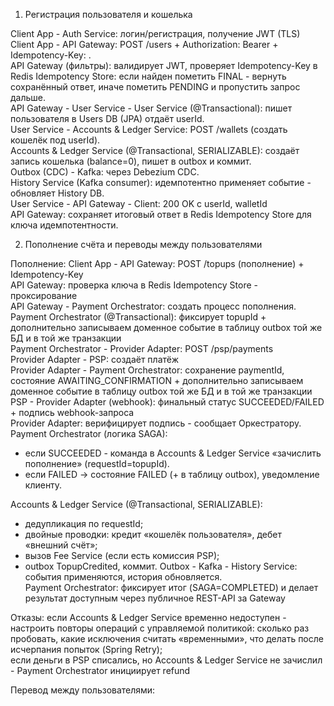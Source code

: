 1. Регистрация пользователя и кошелька

Client App - Auth Service: логин/регистрация, получение JWT (TLS)  
Client App - API Gateway: POST /users + Authorization: Bearer <JWT> + Idempotency-Key: <uuid>.  
API Gateway (фильтры): валидирует JWT, проверяет Idempotency-Key в Redis Idempotency Store: если найден пометить FINAL - вернуть сохранённый ответ, иначе пометить PENDING и пропустить запрос дальше.  
API Gateway - User Service - User Service (@Transactional): пишет пользователя в Users DB (JPA) отдаёт userId.  
User Service - Accounts & Ledger Service: POST /wallets (создать кошелёк под userId).  
Accounts & Ledger Service (@Transactional, SERIALIZABLE): создаёт запись кошелька (balance=0), пишет в outbox и коммит.  
Outbox (CDC) - Kafka: через Debezium CDC.  
History Service (Kafka consumer): идемпотентно применяет событие - обновляет History DB.  
User Service - API Gateway - Client: 200 OK с userId, walletId  
API Gateway: сохраняет итоговый ответ в Redis Idempotency Store для ключа идемпотентности.  


2. Пополнение счёта и переводы между пользователями

Пополнение:
Client App - API Gateway: POST /topups (пополнение) + Idempotency-Key  
API Gateway: проверка ключа в Redis Idempotency Store - проксирование  
API Gateway - Payment Orchestrator: создать процесс пополнения.  
Payment Orchestrator (@Transactional): фиксирует topupId + дополнительно записываем доменное событие в таблицу outbox той же БД и в той же транзакции  
Payment Orchestrator - Provider Adapter: POST /psp/payments  
Provider Adapter - PSP: создаёт платёж  
Provider Adapter - Payment Orchestrator: сохранение paymentId, состояние AWAITING_CONFIRMATION + дополнительно записываем доменное событие в таблицу outbox той же БД и в той же транзакции  
PSP - Provider Adapter (webhook): финальный статус SUCCEEDED/FAILED + подпись webhook-запроса  
Provider Adapter: верифицирует подпись - сообщает Оркестратору.  
Payment Orchestrator (логика SAGA):
- если SUCCEEDED - команда в Accounts & Ledger Service «зачислить пополнение» (requestId=topupId).
- если FAILED → состояние FAILED (+ в таблицу outbox), уведомление клиенту.

Accounts & Ledger Service (@Transactional, SERIALIZABLE):
- дедупликация по requestId;
- двойные проводки: кредит «кошелёк пользователя», дебет «внешний счёт»;
- вызов Fee Service (если есть комиссия PSP);
- outbox TopupCredited, коммит.
Outbox - Kafka - History Service: события применяются, история обновляется.  
Payment Orchestrator: фиксирует итог (SAGA=COMPLETED) и делает результат доступным через публичное REST-API за Gateway  

Отказы:
если Accounts & Ledger Service временно недоступен - настроить повторы операций с управляемой политикой: сколько раз пробовать, какие исключения считать «временными», что делать после исчерпания попыток (Spring Retry);  
если деньги в PSP списались, но Accounts & Ledger Service не зачислил - Payment Orchestrator инициирует refund  

Перевод между пользователями:
